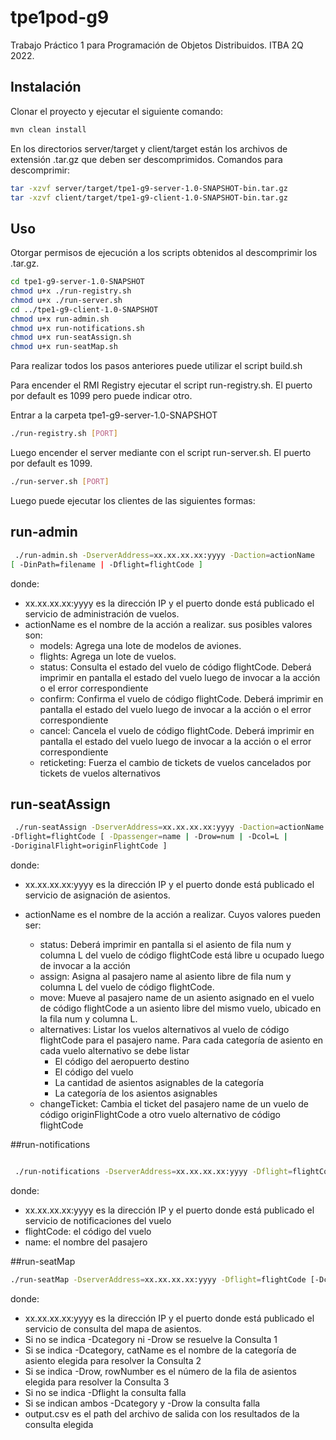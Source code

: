 # tpe1pod-g9

Trabajo Práctico 1 para Programación de Objetos Distribuidos. ITBA 2Q 2022.

## Instalación

Clonar el proyecto y ejecutar el siguiente comando:

```bash
mvn clean install
```
En los directorios server/target y client/target están los archivos de extensión .tar.gz que deben ser descomprimidos. 
Comandos para descomprimir:

```bash
tar -xzvf server/target/tpe1-g9-server-1.0-SNAPSHOT-bin.tar.gz
tar -xzvf client/target/tpe1-g9-client-1.0-SNAPSHOT-bin.tar.gz
```

## Uso

Otorgar permisos de ejecución a los scripts obtenidos al descomprimir los .tar.gz.

```bash
cd tpe1-g9-server-1.0-SNAPSHOT
chmod u+x ./run-registry.sh
chmod u+x ./run-server.sh
cd ../tpe1-g9-client-1.0-SNAPSHOT
chmod u+x run-admin.sh
chmod u+x run-notifications.sh
chmod u+x run-seatAssign.sh
chmod u+x run-seatMap.sh
```

Para realizar todos los pasos anteriores puede utilizar el script build.sh

Para encender el RMI Registry ejecutar el script run-registry.sh. El puerto por default es 1099 pero puede indicar otro.

Entrar a la carpeta tpe1-g9-server-1.0-SNAPSHOT

```bash
./run-registry.sh [PORT]
```

Luego encender el server mediante con el script run-server.sh. El puerto por default es 1099.

```bash
./run-server.sh [PORT]
```

Luego puede ejecutar los clientes de las siguientes formas:

## run-admin
```bash
 ./run-admin.sh -DserverAddress=xx.xx.xx.xx:yyyy -Daction=actionName
[ -DinPath=filename | -Dflight=flightCode ]

```
donde:
- xx.xx.xx.xx:yyyy es la dirección IP y el puerto donde está publicado el servicio de
administración de vuelos.
- actionName es el nombre de la acción a realizar. sus posibles valores son:
    - models: Agrega una lote de modelos de aviones.
    - flights: Agrega un lote de vuelos.
    - status: Consulta el estado del vuelo de código flightCode. Deberá imprimir en pantalla el estado del vuelo luego de invocar a la acción o el error correspondiente
    - confirm: Confirma el vuelo de código flightCode. Deberá imprimir en pantalla el estado del vuelo luego de invocar a la acción o el error correspondiente 
    - cancel: Cancela el vuelo de código flightCode. Deberá imprimir en pantalla el estado del vuelo luego de invocar a la acción o el error correspondiente
    - reticketing: Fuerza el cambio de tickets de vuelos cancelados por tickets de vuelos alternativos


## run-seatAssign

```bash
 ./run-seatAssign -DserverAddress=xx.xx.xx.xx:yyyy -Daction=actionName
-Dflight=flightCode [ -Dpassenger=name | -Drow=num | -Dcol=L |
-DoriginalFlight=originFlightCode ]
```
donde:
- xx.xx.xx.xx:yyyy es la dirección IP y el puerto donde está publicado el servicio de asignación de asientos.

- actionName es el nombre de la acción a realizar. Cuyos valores pueden ser:
    - status: Deberá imprimir en pantalla si el asiento de fila num y columna L del vuelo de código flightCode está libre u ocupado luego de invocar a la acción
    - assign: Asigna al pasajero name al asiento libre de fila num y columna L del vuelo de código flightCode.
    - move: Mueve al pasajero name de un asiento asignado en el vuelo de código flightCode a un asiento libre del mismo vuelo, ubicado en la fila num y columna L.
    - alternatives: Listar los vuelos alternativos al vuelo de código flightCode para el pasajero name. Para cada categoría de asiento en cada vuelo alternativo se debe listar
        - El código del aeropuerto destino
        - El código del vuelo
        - La cantidad de asientos asignables de la categoría
        - La categoría de los asientos asignables
    - changeTicket: Cambia el ticket del pasajero name de un vuelo de código originFlightCode a otro vuelo alternativo de código flightCode
  
##run-notifications
```bash

 ./run-notifications -DserverAddress=xx.xx.xx.xx:yyyy -Dflight=flightCode -Dpassenger=name

```
donde:
- xx.xx.xx.xx:yyyy es la dirección IP y el puerto donde está publicado el servicio de
notificaciones del vuelo
- flightCode: el código del vuelo
- name: el nombre del pasajero

##run-seatMap
```bash
./run-seatMap -DserverAddress=xx.xx.xx.xx:yyyy -Dflight=flightCode [-Dcategory=catName | -Drow=rowNumber ] -DoutPath=output.csv
```
donde:
- xx.xx.xx.xx:yyyy es la dirección IP y el puerto donde está publicado el servicio de consulta del mapa de asientos.
- Si no se indica -Dcategory ni -Drow se resuelve la Consulta 1
- Si se indica -Dcategory, catName es el nombre de la categoría de asiento elegida para resolver la Consulta 2
- Si se indica -Drow, rowNumber es el número de la fila de asientos elegida para resolver la Consulta 3
- Si no se indica -Dflight la consulta falla
- Si se indican ambos -Dcategory y -Drow la consulta falla
- output.csv es el path del archivo de salida con los resultados de la consulta elegida
